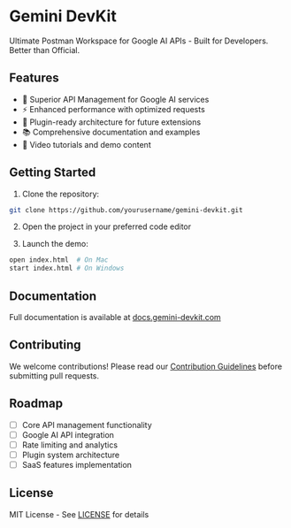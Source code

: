 # Gemini DevKit

Ultimate Postman Workspace for Google AI APIs - Built for Developers. Better than Official.

## Features

- 🚀 Superior API Management for Google AI services
- ⚡ Enhanced performance with optimized requests
- 🔌 Plugin-ready architecture for future extensions
- 📚 Comprehensive documentation and examples
- 🎥 Video tutorials and demo content

## Getting Started

1. Clone the repository:
```bash
git clone https://github.com/yourusername/gemini-devkit.git
```

2. Open the project in your preferred code editor

3. Launch the demo:
```bash
open index.html  # On Mac
start index.html # On Windows
```

## Documentation

Full documentation is available at [docs.gemini-devkit.com](https://docs.gemini-devkit.com)

## Contributing

We welcome contributions! Please read our [Contribution Guidelines](CONTRIBUTING.md) before submitting pull requests.

## Roadmap

- [ ] Core API management functionality
- [ ] Google AI API integration
- [ ] Rate limiting and analytics
- [ ] Plugin system architecture
- [ ] SaaS features implementation

## License

MIT License - See [LICENSE](LICENSE) for details
